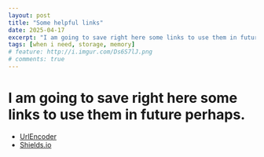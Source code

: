 ```yaml
---
layout: post
title: "Some helpful links"
date: 2025-04-17
excerpt: "I am going to save right here some links to use them in future perhaps."
tags: [when i need, storage, memory]
# feature: http://i.imgur.com/Ds6S7lJ.png
# comments: true
---
```


# I am going to save right here some links to use them in future perhaps.

- [UrlEncoder](https://www.urlencoder.org/)
- [Shields.io](https://shields.io/)